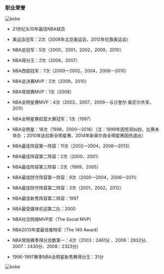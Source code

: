 ### 职业荣誉


![kobe](//coolcdn.igetcool.com/p/2020/8/58c48846130063abffee2d728ec2b195.png?_1116x622.png)

- 21世纪头10年最佳NBA球员

- 奥运会冠军：2次（2008年北京奥运会，2012年伦敦奥运会）
- NBA总冠军：5次（2000，2001，2002，2009，2010）
- NBA得分王：2次（2006，2007）
- NBA西部冠军：7次（2000—2002，2004，2008—2010）
- NBA总决赛MVP：2次（2009，2010）
- NBA常规赛MVP：1次（2008）
- NBA全明星赛MVP：4次（2002，2007，2009－与沙奎尔·奥尼尔共享，2011）
- NBA全明星赛扣篮大赛冠军：1次（1997）
- NBA全明星：18次（1998，2000—2016）（注：1999年因劳资纠纷，比赛未举办 ；2010年达拉斯全明星赛、2014年新奥尔良全明星赛因伤退出）
- NBA最佳阵容第一阵容：11次（2002—2004，2006—2013）
- NBA最佳阵容第二阵容：2次（2000，2001）
- NBA最佳阵容第三阵容：2次（1999，2005）
- NBA最佳防守阵容第一阵容：9次（2000—2004，2006—2011）
- NBA最佳防守阵容第二阵容：3次（2001，2002，2012）
- NBA最佳新秀阵容第二阵容：1997
- NBA最受媒体欢迎第二队：2000
- NBA社交网络MVP奖（The Social MVP）
- NBA2013年度最佳推特奖（The 140 Award）
- NBA常规赛季得分总数第一：4次（2003：2461分 、2006：2832分、2007：2430分、2008：2323分）
- 1996-1997赛季NBA全明星新秀赛得分王：31分

![kobe](//coolcdn.igetcool.com/p/2020/8/fe5a3a1b0bfefddc75a588645d11bd93.jpeg?_1080x1350.jpeg)